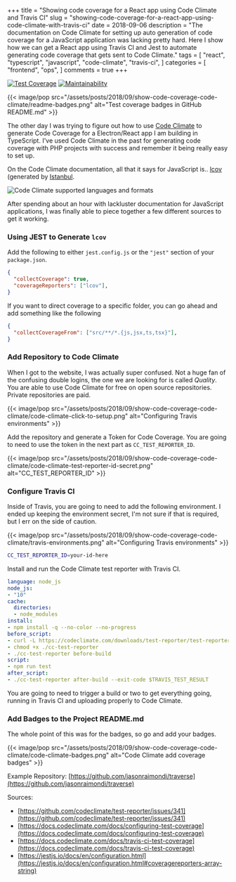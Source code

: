 +++
title = "Showing code coverage for a React app using Code Climate and Travis CI"
slug = "showing-code-coverage-for-a-react-app-using-code-climate-with-travis-ci"
date = 2018-09-06
description = "The documentation on Code Climate for setting up auto generation of code coverage for a JavaScript application was lacking pretty hard. Here I show how we can get a React app using Travis CI and Jest to automate generating code coverage that gets sent to Code Climate."
tags = [
    "react",
    "typescript",
    "javascript",
    "code-climate",
    "travis-ci",
]
categories = [
    "frontend",
    "ops",
]
comments = true
+++

[![Test Coverage](https://api.codeclimate.com/v1/badges/ad2b588b8f655bc8f384/test_coverage)](https://codeclimate.com/github/jasonraimondi/traverse/test_coverage)
[![Maintainability](https://api.codeclimate.com/v1/badges/ad2b588b8f655bc8f384/maintainability)](https://codeclimate.com/github/jasonraimondi/traverse/maintainability)

{{< image/pop src="/assets/posts/2018/09/show-code-coverage-code-climate/readme-badges.png" alt="Test coverage badges in GitHub README.md" >}}

The other day I was trying to figure out how to use [Code Climate](https://codeclimate.com/) to generate Code Coverage for a Electron/React app I am building in TypeScript. I've used Code Climate in the past for generating code coverage with PHP projects with success and remember it being really easy to set up.

On the Code Climate documentation, all that it says for JavaScript is.. [lcov](http://ltp.sourceforge.net/coverage/lcov.php) (generated by [Istanbul](http://gotwarlost.github.io/istanbul/).

![Code Climate supported languages and formats](/assets/posts/2018/09/show-code-coverage-code-climate/code-climate-supported-test-coverage.png)

After spending about an hour with lackluster documentation for JavaScript applications, I was finally able to piece together a few different sources to get it working.

### Using JEST to Generate `lcov`

Add the following to either `jest.config.js` or the `"jest"` section of your `package.json`.

```json
{
  "collectCoverage": true,
  "coverageReporters": ["lcov"],
}
```

If you want to direct coverage to a specific folder, you can go ahead and add something like the following

```json
{
  "collectCoverageFrom": ["src/**/*.{js,jsx,ts,tsx}"],
}
```

### Add Repository to Code Climate

When I got to the website, I was actually super confused. Not a huge fan of the confusing double logins, the one we are looking for is called *Quality*. You are able to use Code Climate for free on open source repositories. Private repositories are paid.


{{< image/pop src="/assets/posts/2018/09/show-code-coverage-code-climate/code-climate-click-to-setup.png" alt="Configuring Travis environments" >}}

Add the repository and generate a Token for Code Coverage. You are going to need to use the token in the next part as `CC_TEST_REPORTER_ID`.

{{< image/pop src="/assets/posts/2018/09/show-code-coverage-code-climate/code-climate-test-reporter-id-secret.png" alt="CC_TEST_REPORTER_ID" >}}

### Configure Travis CI

Inside of Travis, you are going to need to add the following environment. I ended up keeping the environment secret, I'm not sure if that is required, but I err on the side of caution.

{{< image/pop src="/assets/posts/2018/09/show-code-coverage-code-climate/travis-environments.png" alt="Configuring Travis environments" >}}

```bash
CC_TEST_REPORTER_ID=your-id-here
```

Install and run the Code Climate test reporter with Travis CI.

```yaml
language: node_js
node_js:
- "10"
cache:
  directories:
  - node_modules
install:
- npm install -q --no-color --no-progress
before_script:
- curl -L https://codeclimate.com/downloads/test-reporter/test-reporter-latest-linux-amd64 > ./cc-test-reporter
- chmod +x ./cc-test-reporter
- ./cc-test-reporter before-build
script:
- npm run test
after_script:
- ./cc-test-reporter after-build --exit-code $TRAVIS_TEST_RESULT
```

You are going to need to trigger a build or two to get everything going, running in Travis CI and uploading properly to Code Climate.

### Add Badges to the Project README.md

The whole point of this was for the badges, so go and add your badges.

{{< image/pop src="/assets/posts/2018/09/show-code-coverage-code-climate/code-climate-badges.png" alt="Code Climate add coverage badges" >}}

Example Repository: [https://github.com/jasonraimondi/traverse](https://github.com/jasonraimondi/traverse)

Sources:
- [https://github.com/codeclimate/test-reporter/issues/341](https://github.com/codeclimate/test-reporter/issues/341)
- [https://docs.codeclimate.com/docs/configuring-test-coverage](https://docs.codeclimate.com/docs/configuring-test-coverage)
- [https://docs.codeclimate.com/docs/travis-ci-test-coverage](https://docs.codeclimate.com/docs/travis-ci-test-coverage)
- [https://jestjs.io/docs/en/configuration.html](https://jestjs.io/docs/en/configuration.html#coveragereporters-array-string)
